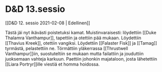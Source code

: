 # D&D 13.sessio
[[D&D 12. sessio 2021-02-08 | Edellinen]]

Tästä jäi nyt ikävästi poistetuksi kamat. Muistinvaraisesti: löydettiin [[Duke Thalamra Vanthampur]], tapettiin ja otettiin pää mukaan. Löydettiin [[Thavius Kreek]], otettiin vangiksi. Löydettiin [[Falaster Fisk]] ja [[Tamag]] tyrmästä, pelastettiin ne. Törmättiin yläkerrassa [[Thrustwell Vanthampur]]iin, suostuteltiin se mukaan mutta failattiin ja jouduttiin juoksemaan vahteja karkuun. Paettiin johonkin majataloon, josta lähetettiin [[Liara Portryr]]ille viestiä et homma hoidossa.